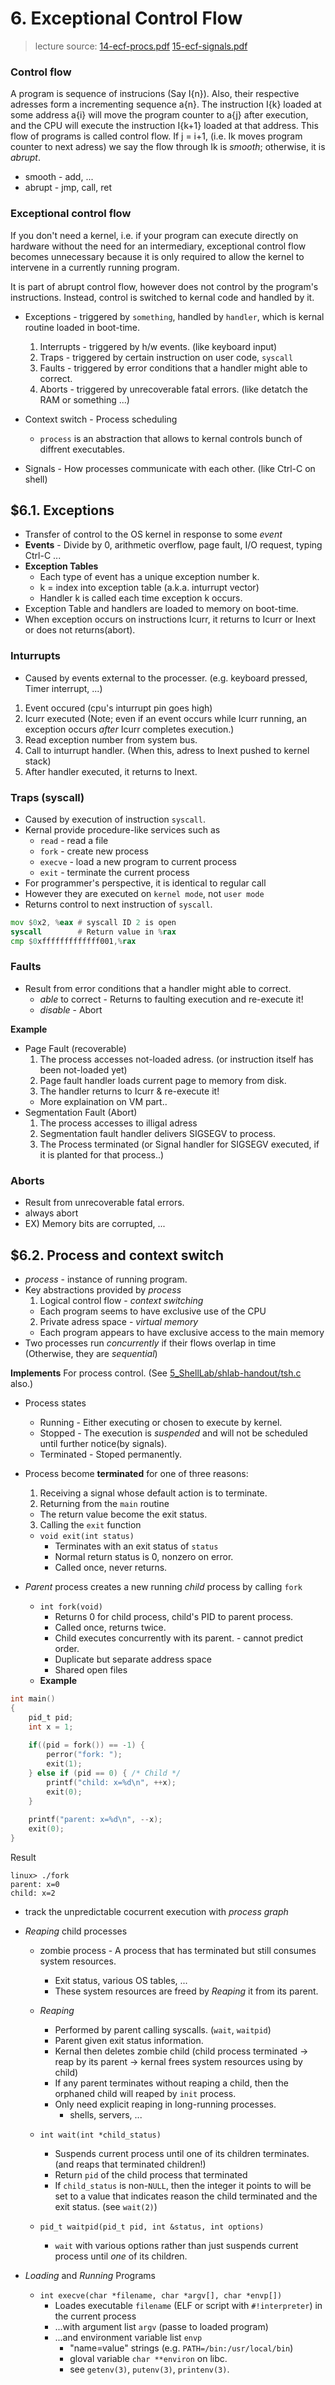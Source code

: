 # 6. Exceptional Control Flow
> lecture source: [14-ecf-procs.pdf](https://www.cs.cmu.edu/afs/cs/academic/class/15213-f15/www/lectures/14-ecf-procs.pdf) [15-ecf-signals.pdf](https://www.cs.cmu.edu/afs/cs/academic/class/15213-f15/www/lectures/15-ecf-signals.pdf)

### **Control flow**

A program is sequence of instrucions (Say I{n}). Also, their respective adresses form a incrementing sequence a{n}. The instruction I{k} loaded at some address a{i} will move the program counter to a{j} after execution, and the CPU will execute the instruction I{k+1} loaded at that address. This flow of programs is called control flow. If j = i+1, (i.e. Ik moves program counter to next adress) we say the flow through Ik is _smooth_; otherwise, it is _abrupt_.

- smooth - add, ...
- abrupt - jmp, call, ret

### **Exceptional control flow**

If you don't need a kernel, i.e. if your program can execute directly on hardware without the need for an intermediary, exceptional control flow becomes unnecessary because it is only required to allow the kernel to intervene in a currently running program.

It is part of abrupt control flow, however does not control by the program's instructions. Instead, control is switched to kernal code and handled by it.

- Exceptions - triggered by `something`, handled by `handler`, which is kernal routine loaded in boot-time.
  1. Interrupts - triggered by h/w events. (like keyboard input)
  2. Traps - triggered by certain instruction on user code, `syscall`
  3. Faults - triggered by error conditions that a handler might able to correct.
  4. Aborts - triggered by unrecoverable fatal errors. (like detatch the RAM or something ...)

- Context switch - Process scheduling
  - `process` is an abstraction that allows to kernal controls bunch of diffrent executables.

- Signals - How processes communicate with each other. (like Ctrl-C on shell)

## $6.1. Exceptions

- Transfer of control to the OS kernel in response to some _event_
- **Events** - Divide by 0, arithmetic overflow, page fault, I/O request, typing Ctrl-C ...
- **Exception Tables**
  - Each type of event has a unique exception number k.
  - k = index into exception table (a.k.a. inturrupt vector)
  - Handler k is called each time exception k occurs.
- Exception Table and handlers are loaded to memory on boot-time.
- When exception occurs on instructions Icurr, it returns to Icurr or Inext or does not returns(abort).

### Inturrupts

- Caused by events external to the processer. (e.g. keyboard pressed, Timer interrupt, ...)

1. Event occured (cpu's inturrupt pin goes high)
2. Icurr executed (Note; even if an event occurs while Icurr running, an exception occurs _after_ Icurr completes execution.)
3. Read exception number from system bus.
4. Call to inturrupt handler. (When this, adress to Inext pushed to kernel stack)
5. After handler executed, it returns to Inext.

### Traps (syscall)

- Caused by execution of instruction `syscall`.
- Kernal provide procedure-like services such as 
  - `read` - read a file
  - `fork` - create new process
  - `execve` - load a new program to current process
  - `exit` - terminate the current process
- For programmer's perspective, it is identical to regular call
- However they are executed on `kernel mode`, not `user mode`
- Returns control to next instruction of `syscall`.

```asm
mov $0x2, %eax # syscall ID 2 is open
syscall        # Return value in %rax
cmp $0xfffffffffffff001,%rax
```

### Faults

- Result from error conditions that a handler might able to correct.
  - _able_ to correct - Returns to faulting execution and re-execute it!
  - _disable_         - Abort
  
**Example**

- Page Fault (recoverable)
  1. The process accesses not-loaded adress. (or instruction itself has been not-loaded yet)
  2. Page fault handler loads current page to memory from disk.
  3. The handler returns to Icurr & re-execute it!
  - More explaination on VM part..
- Segmentation Fault (Abort)
  1. The process accesses to illigal adress
  2. Segmentation fault handler delivers SIGSEGV to process.
  3. The Process terminated (or Signal handler for SIGSEGV executed, if it is planted for that process..)

### Aborts

- Result from unrecoverable fatal errors.
- always abort
- EX) Memory bits are corrupted, ...

## $6.2. Process and context switch

- _process_ - instance of running program.
- Key abstractions provided by _process_
  1. Logical control flow - _context switching_
    - Each program seems to have exclusive use of the CPU
  2. Private adress space - _virtual memory_
    - Each program appears to have exclusive access to the main memory
- Two processes run _concurrently_ if their flows overlap in time (Otherwise, they are _sequential_)

**Implements**
For process control. (See [5_ShellLab/shlab-handout/tsh.c](https://github.com/dilluti0n/CMU-15213-lab-sol/blob/master/5_ShellLab/shlab-handout/tsh.c) also.)

- Process states
  - Running - Either executing or chosen to execute by kernel.
  - Stopped - The execution is _suspended_ and will not be scheduled until further notice(by signals).
  - Terminated - Stoped permanently.
  
- Process become **terminated** for one of three reasons:
  1. Receiving a signal whose default action is to terminate.
  2. Returning from the `main` routine
    - The return value become the exit status.
  3. Calling the `exit` function
    - `void exit(int status)`
      - Terminates with an exit status of `status`
      - Normal return status is 0, nonzero on error.
      - Called once, never returns.
      
- _Parent_ process creates a new running _child_ process by calling `fork`
  - `int fork(void)`
    - Returns 0 for child process, child's PID to parent process.
    - Called once, returns twice.
    - Child executes concurrently with its parent. - cannot predict order.
    - Duplicate but separate address space
    - Shared open files
  - **Example**
```c
int main()
{
    pid_t pid;
    int x = 1;
    
    if((pid = fork()) == -1) {
        perror("fork: ");
        exit(1);
    } else if (pid == 0) { /* Child */
        printf("child: x=%d\n", ++x);
        exit(0);
    }
    
    printf("parent: x=%d\n", --x);
    exit(0);
}
```
Result
```
linux> ./fork
parent: x=0
child: x=2
```
  - track the unpredictable cocurrent execution with _process graph_

- _Reaping_ child processes
  - zombie process - A process that has terminated but still consumes system resources.
    - Exit status, various OS tables, ...
    - These system resources are freed by _Reaping_ it from its parent.
  - _Reaping_
    - Performed by parent calling syscalls. (`wait`, `waitpid`)
    - Parent given exit status information.
    - Kernal then deletes zombie child 
(child process terminated -> reap by its parent -> kernal frees system resources using by child)
    - If any parent terminates without reaping a child, then the orphaned child will reaped by `init` process.
    - Only need explicit reaping in long-running processes.
      - shells, servers, ...

  - `int wait(int *child_status)`
    - Suspends current process until one of its children terminates. (and reaps that terminated children!)
    - Return `pid` of the child process that terminated
    - If `child_status` is non-`NULL`, then the integer it points to will be set to a value that indicates reason the child terminated and the exit status. (see `wait(2)`)
    
  - `pid_t waitpid(pid_t pid, int &status, int options)`
    - `wait` with various options rather than just suspends current process until _one_ of its children.

- _Loading_ and _Running_ Programs
  - `int execve(char *filename, char *argv[], char *envp[])`
    - Loades executable `filename` (ELF or script with `#!interpreter`) in the current process
    - ...with argument list `argv` (passe to loaded program)
    - ...and environment variable list `envp`
      - "name=value" strings (e.g. `PATH=/bin:/usr/local/bin`)
      - gloval variable `char **environ` on libc.
      - see `getenv(3)`, `putenv(3)`, `printenv(3)`.
